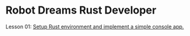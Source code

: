 # Robot Dreams Rust Developer

Lesson 01: [Setup Rust environment and implement a simple console app.](lesson_01/README.md)